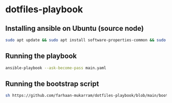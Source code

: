 # dotfiles-playbook

## Installing ansible on Ubuntu (source node)
```bash
sudo apt update && sudo apt install software-properties-common && sudo add-apt-repository --yes --update ppa:ansible/ansible && sudo apt install ansible
```

## Running the playbook
```bash
ansible-playbook --ask-become-pass main.yaml
```

## Running the bootstrap script
```bash
sh https://github.com/farhaan-mukarram/dotfiles-playbook/blob/main/bootstrap.sh
```

